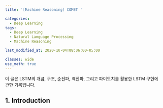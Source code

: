 ```yaml
---
title: '[Machine Reasoning] COMET '

categories:
  - Deep Learning
tags:
  - Deep Learning
  - Natural Language Processing
  - Machine Reasoning

last_modified_at: 2020-10-04T08:06:00-05:00

classes: wide
use_math: true
---
```


이 글은 LSTM의 개념, 구조, 순전파, 역전파, 그리고 파이토치를 활용한 LSTM 구현에 관한 기록입니다.




## 1. Introduction